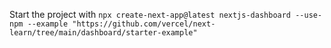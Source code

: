 Start the project with
      `npx create-next-app@latest nextjs-dashboard --use-npm --example "https://github.com/vercel/next-learn/tree/main/dashboard/starter-example"`
